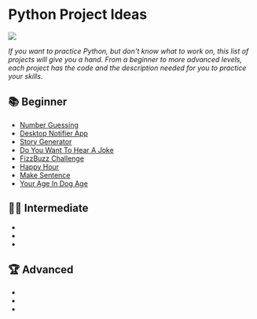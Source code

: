# Python Project Ideas

![](https://media.giphy.com/media/coxQHKASG60HrHtvkt/giphy.gif)

*If you want to practice Python, but don't know what to work on, this list of projects will give you a hand. From a beginner to more advanced levels, each project has the code and the description needed for you to practice your skills.*

## 📚 Beginner

- [Number Guessing](https://github.com/s-shemmee/Python-Project-Ideas/tree/main/Easy-Python-Projects/Number_Guessing_in_python)
- [Desktop Notifier App](https://github.com/s-shemmee/Python-Project-Ideas/tree/main/Easy-Python-Projects/Desktop_Notifier_App_in_python)
- [Story Generator](https://github.com/s-shemmee/Python-Project-Ideas/tree/main/Easy-Python-Projects/Story_Generator_in_python)
- [Do You Want To Hear A Joke](https://github.com/s-shemmee/Python-Project-Ideas/tree/main/Easy-Python-Projects/Do_You_Want_To_Hear_A_Joke)
- [FizzBuzz Challenge](https://github.com/s-shemmee/Python-Project-Ideas/tree/main/Easy-Python-Projects/FizzBuzz_Challenge_in_Python)
- [Happy Hour](https://github.com/s-shemmee/Python-Project-Ideas/tree/main/Easy-Python-Projects/Happ_Hour_in_Python)
- [Make Sentence](https://github.com/s-shemmee/Python-Project-Ideas/tree/main/Easy-Python-Projects/Make_A_Sentence)
- [Your Age In Dog Age](https://github.com/s-shemmee/Python-Project-Ideas/tree/main/Easy-Python-Projects/Your_Age_In_Dog_Age)

## 👨‍💻 Intermediate

-
-
-

## 🏆 Advanced

-
-
-
